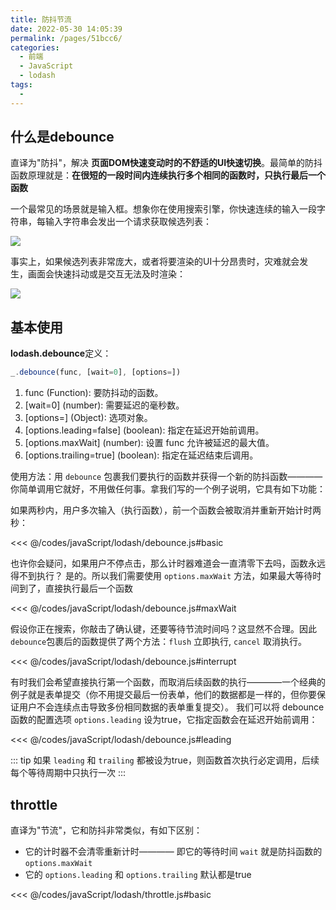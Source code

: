 ```yaml
---
title: 防抖节流
date: 2022-05-30 14:05:39
permalink: /pages/51bcc6/
categories:
  - 前端
  - JavaScript
  - lodash
tags:
  - 
---
```


## 什么是debounce

直译为"防抖"，解决 **页面DOM快速变动时的不舒适的UI快速切换**。最简单的防抖函数原理就是：**在很短的一段时间内连续执行多个相同的函数时，只执行最后一个函数**

一个最常见的场景就是输入框。想象你在使用搜索引擎，你快速连续的输入一段字符串，每输入字符串会发出一个请求获取候选列表：

![](https://linyc.oss-cn-beijing.aliyuncs.com/debounce.gif)

事实上，如果候选列表非常庞大，或者将要渲染的UI十分昂贵时，灾难就会发生，画面会快速抖动或是交互无法及时渲染：

![](https://linyc.oss-cn-beijing.aliyuncs.com/transition.gif)

## 基本使用

**lodash.debounce**定义：

```js
_.debounce(func, [wait=0], [options=])
```

1.  func (Function): 要防抖动的函数。
2.  [wait=0] (number): 需要延迟的毫秒数。
3.  [options=] (Object): 选项对象。
4.  [options.leading=false] (boolean): 指定在延迟开始前调用。
5.  [options.maxWait] (number): 设置 func 允许被延迟的最大值。
6.  [options.trailing=true] (boolean): 指定在延迟结束后调用。

使用方法：用 `debounce` 包裹我们要执行的函数并获得一个新的防抖函数————你简单调用它就好，不用做任何事。拿我们写的一个例子说明，它具有如下功能：

如果两秒内，用户多次输入（执行函数），前一个函数会被取消并重新开始计时两秒：

<<< @/codes/javaScript/lodash/debounce.js#basic

也许你会疑问，如果用户不停点击，那么计时器难道会一直清零下去吗，函数永远得不到执行？ 是的。所以我们需要使用 `options.maxWait` 方法，如果最大等待时间到了，直接执行最后一个函数

<<< @/codes/javaScript/lodash/debounce.js#maxWait

假设你正在搜索，你敲击了确认键，还要等待节流时间吗？这显然不合理。因此 `debounce`包裹后的函数提供了两个方法：`flush` 立即执行, `cancel` 取消执行。

<<< @/codes/javaScript/lodash/debounce.js#interrupt

有时我们会希望直接执行第一个函数，而取消后续函数的执行————一个经典的例子就是表单提交（你不用提交最后一份表单，他们的数据都是一样的，但你要保证用户不会连续点击导致多份相同数据的表单重复提交）。 我们可以将 debounce函数的配置选项 `options.leading` 设为true，它指定函数会在延迟开始前调用：

<<< @/codes/javaScript/lodash/debounce.js#leading

::: tip
如果 `leading` 和 `trailing` 都被设为true，则函数首次执行必定调用，后续每个等待周期中只执行一次
:::


## throttle 

直译为"节流"，它和防抖非常类似，有如下区别：
- 它的计时器不会清零重新计时———— 即它的等待时间 `wait` 就是防抖函数的 `options.maxWait`
- 它的 `options.leading` 和 `options.trailing` 默认都是true

<<< @/codes/javaScript/lodash/throttle.js#basic